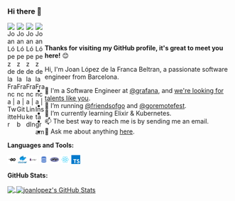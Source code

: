 ### Hi there 👋

<a href="https://twitter.com/joanjan14">
  <img align="left" alt="Joan López de la Franca | Twitter" width="21px" src="https://raw.githubusercontent.com/joanlopez/joanlopez/master/assets/twitter.png" />
</a>
<a href="https://github.com/joanlopez">
  <img align="left" alt="Joan López de la Franca | GitHub" width="21px" src="https://raw.githubusercontent.com/joanlopez/joanlopez/master/assets/github.png" />
</a>
<a href="https://www.linkedin.com/in/joanlopez1/">
  <img align="left" alt="Joan López de la Franca | LinkedIn" width="21px" src="https://raw.githubusercontent.com/joanlopez/joanlopez/master/assets/linkedin.png" />
</a>
<a href="https://www.instagram.com/joanjan14/">
  <img align="left" alt="Joan López de la Franca | Instagram" width="21px" src="https://raw.githubusercontent.com/joanlopez/joanlopez/master/assets/instagram.png" />
</a>

<br />
<br />

**Thanks for visiting my GitHub profile, it's great to meet you here!** 😊

Hi, I'm Joan López de la Franca Beltran, a passionate software engineer from Barcelona.

- 🔭 I'm a Software Engineer at [@grafana](https://github.com/grafana), and [we're looking for talents like you](https://grafana.com/about/careers/).
- 👯 I’m running [@friendsofgo](https://github.com/friendsofgo) and [@goremotefest](https://github.com/goremotefest).
- 🌱 I’m currently learning Elixir & Kubernetes.
- 📫 The best way to reach me is by sending me an email.
- 💬 Ask me about anything [here](https://github.com/joanlopez/joanlopez/issues).

**Languages and Tools:**  

<code><img height="20" src="https://raw.githubusercontent.com/github/explore/80688e429a7d4ef2fca1e82350fe8e3517d3494d/topics/go/go.png"></code>
<code><img height="20" src="https://raw.githubusercontent.com/github/explore/80688e429a7d4ef2fca1e82350fe8e3517d3494d/topics/docker/docker.png"></code>
<code><img height="20" src="https://raw.githubusercontent.com/github/explore/d106aa3f6fa091ab80ab5c8cf0d931baff3caaea/topics/elixir/elixir.png"></code>
<code><img height="20" src="https://raw.githubusercontent.com/github/explore/80688e429a7d4ef2fca1e82350fe8e3517d3494d/topics/sql/sql.png"></code>
<code><img height="20" src="https://raw.githubusercontent.com/github/explore/ccc16358ac4530c6a69b1b80c7223cd2744dea83/topics/php/php.png"></code>
<code><img height="20" src="https://raw.githubusercontent.com/github/explore/80688e429a7d4ef2fca1e82350fe8e3517d3494d/topics/react/react.png"></code>
<code><img height="20" src="https://raw.githubusercontent.com/github/explore/80688e429a7d4ef2fca1e82350fe8e3517d3494d/topics/typescript/typescript.png"></code>    

**GitHub Stats:**  

<a href="https://github.com/joanlopez/joanlopez">
  <img align="center" src="https://github-readme-stats.vercel.app/api/top-langs/?username=joanlopez&hide=java,html,objective-c&title_color=ffffff&text_color=c9cacc&icon_color=2bbc8a&bg_color=1d1f21" />
</a>
<a href="https://github.com/joanlopez/joanlopez">
  <img align="center" src="https://github-readme-stats.vercel.app/api?username=joanlopez&show_icons=true&line_height=27&count_private=true&title_color=ffffff&text_color=c9cacc&icon_color=2bbc8a&bg_color=1d1f21" alt="joanlopez's GitHub Stats" />
</a>
